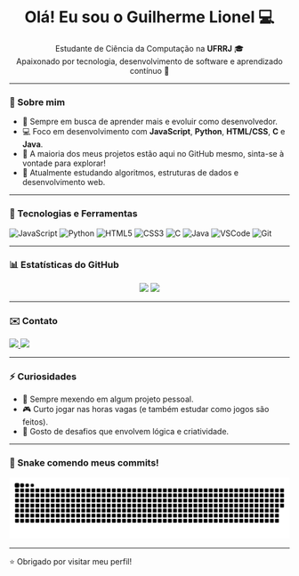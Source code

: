 <h1 align="center">Olá! Eu sou o Guilherme Lionel 💻</h1>

<p align="center">
  Estudante de Ciência da Computação na <strong>UFRRJ</strong> 🎓 <br/>
  Apaixonado por tecnologia, desenvolvimento de software e aprendizado contínuo 🚀
</p>

---

### 🧠 Sobre mim

- 🎯 Sempre em busca de aprender mais e evoluir como desenvolvedor.
- 💻 Foco em desenvolvimento com **JavaScript**, **Python**, **HTML/CSS**, **C** e **Java**.
- 📁 A maioria dos meus projetos estão aqui no GitHub mesmo, sinta-se à vontade para explorar!
- 🌱 Atualmente estudando algoritmos, estruturas de dados e desenvolvimento web.

---

### 🚀 Tecnologias e Ferramentas

![JavaScript](https://img.shields.io/badge/-JavaScript-F7DF1E?logo=javascript&logoColor=black&style=flat)
![Python](https://img.shields.io/badge/-Python-3776AB?logo=python&logoColor=white&style=flat)
![HTML5](https://img.shields.io/badge/-HTML5-E34F26?logo=html5&logoColor=white&style=flat)
![CSS3](https://img.shields.io/badge/-CSS3-1572B6?logo=css3&logoColor=white&style=flat)
![C](https://img.shields.io/badge/-C-00599C?logo=c&logoColor=white&style=flat)
![Java](https://img.shields.io/badge/-Java-007396?logo=java&logoColor=white&style=flat)
![VSCode](https://img.shields.io/badge/-VSCode-007ACC?logo=visual-studio-code&logoColor=white&style=flat)
![Git](https://img.shields.io/badge/-Git-F05032?logo=git&logoColor=white&style=flat)

---

### 📊 Estatísticas do GitHub

<p align="center">
  <img height="160em" src="https://github-readme-stats.vercel.app/api?username=GuilhermeLionel&show_icons=true&theme=github_dark&include_all_commits=true&count_private=true"/>
  <img height="160em" src="https://github-readme-stats.vercel.app/api/top-langs/?username=GuilhermeLionel&layout=compact&langs_count=8&theme=github_dark"/>
</p>

---

### ✉️ Contato

<p align="left">
  <a href="mailto:4542.lionel@gmail.com" target="_blank">
    <img src="https://img.shields.io/badge/-Gmail-%23333?style=for-the-badge&logo=gmail&logoColor=white">
  </a>
  <a href="https://www.linkedin.com/in/guilherme-lionel/" target="_blank">
    <img src="https://img.shields.io/badge/-LinkedIn-%230077B5?style=for-the-badge&logo=linkedin&logoColor=white">
  </a>
</p>

---

### ⚡ Curiosidades

- 🔭 Sempre mexendo em algum projeto pessoal.
- 🎮 Curto jogar nas horas vagas (e também estudar como jogos são feitos).
- 🧩 Gosto de desafios que envolvem lógica e criatividade.

---

### 🐍 Snake comendo meus commits!

![snake gif dark](https://github.com/GuilhermeLionel/GuilhermeLionel/blob/main/dist/github-contribution-grid-snake-dark.svg)

---

⭐ Obrigado por visitar meu perfil!
